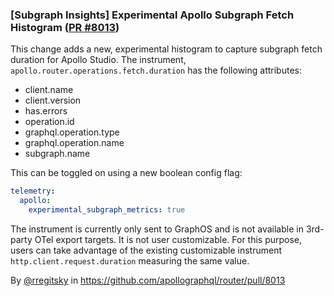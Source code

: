 ### [Subgraph Insights] Experimental Apollo Subgraph Fetch Histogram ([PR #8013](https://github.com/apollographql/router/pull/8013))

This change adds a new, experimental histogram to capture subgraph fetch duration for Apollo Studio. The instrument,
`apollo.router.operations.fetch.duration` has the following attributes:
- client.name
- client.version
- has.errors
- operation.id
- graphql.operation.type
- graphql.operation.name
- subgraph.name

This can be toggled on using a new boolean config flag:
```yaml
telemetry:
  apollo:
    experimental_subgraph_metrics: true
```
The instrument is currently only sent to GraphOS and is not available in 3rd-party OTel export targets. It is not
user customizable. For this purpose, users can take advantage of the existing customizable instrument 
`http.client.request.duration` measuring the same value.

By [@rregitsky](https://github.com/rregitsky) in https://github.com/apollographql/router/pull/8013